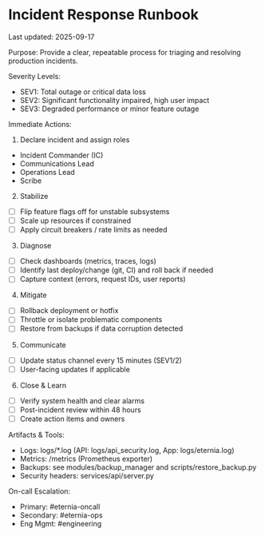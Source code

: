 # Incident Response Runbook

Last updated: 2025-09-17

Purpose: Provide a clear, repeatable process for triaging and resolving production incidents.

Severity Levels:
- SEV1: Total outage or critical data loss
- SEV2: Significant functionality impaired, high user impact
- SEV3: Degraded performance or minor feature outage

Immediate Actions:
1) Declare incident and assign roles
- Incident Commander (IC)
- Communications Lead
- Operations Lead
- Scribe

2) Stabilize
- [ ] Flip feature flags off for unstable subsystems
- [ ] Scale up resources if constrained
- [ ] Apply circuit breakers / rate limits as needed

3) Diagnose
- [ ] Check dashboards (metrics, traces, logs)
- [ ] Identify last deploy/change (git, CI) and roll back if needed
- [ ] Capture context (errors, request IDs, user reports)

4) Mitigate
- [ ] Rollback deployment or hotfix
- [ ] Throttle or isolate problematic components
- [ ] Restore from backups if data corruption detected

5) Communicate
- [ ] Update status channel every 15 minutes (SEV1/2)
- [ ] User-facing updates if applicable

6) Close & Learn
- [ ] Verify system health and clear alarms
- [ ] Post-incident review within 48 hours
- [ ] Create action items and owners

Artifacts & Tools:
- Logs: logs/*.log (API: logs/api_security.log, App: logs/eternia.log)
- Metrics: /metrics (Prometheus exporter)
- Backups: see modules/backup_manager and scripts/restore_backup.py
- Security headers: services/api/server.py

On-call Escalation:
- Primary: #eternia-oncall
- Secondary: #eternia-ops
- Eng Mgmt: #engineering
